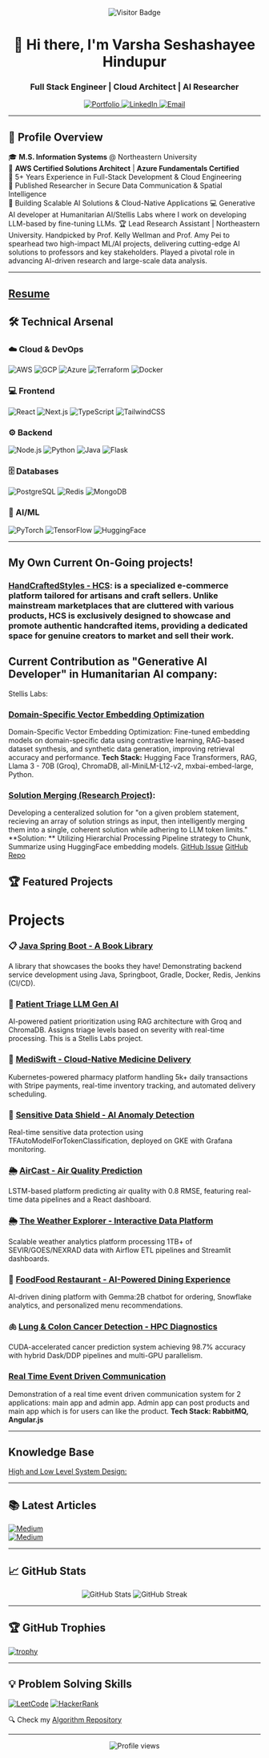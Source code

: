 <p align="center">
  <img src="https://visitor-badge.laobi.icu/badge?page_id=varshahindupur09.varshahindupur09" alt="Visitor Badge"/>
  <h1 align="center">🚀 Hi there, I'm Varsha Seshashayee Hindupur</h1>
  <h3 align="center">Full Stack Engineer | Cloud Architect | AI Researcher</h3>
</p>

<div align="center">
  <a href="https://varshahindupur.com" target="_blank">
    <img src="https://img.shields.io/badge/Portfolio-%23000000.svg?style=for-the-badge&logo=react&logoColor=white" alt="Portfolio"/>
  </a>
  <a href="https://www.linkedin.com/in/varsha-hindupur/" target="_blank">
    <img src="https://img.shields.io/badge/LinkedIn-0077B5?style=for-the-badge&logo=linkedin&logoColor=white" alt="LinkedIn"/>
  </a>
  <a href="mailto:varshashindupur@gmail.com">
    <img src="https://img.shields.io/badge/Email-D14836?style=for-the-badge&logo=gmail&logoColor=white" alt="Email"/>
  </a>
</div>

---

## 📌 Profile Overview

🎓 **M.S. Information Systems** @ Northeastern University  
🏅 **AWS Certified Solutions Architect** | **Azure Fundamentals Certified**  
💼 5+ Years Experience in Full-Stack Development & Cloud Engineering  
🔬 Published Researcher in Secure Data Communication & Spatial Intelligence  
🚀 Building Scalable AI Solutions & Cloud-Native Applications
💻 Generative AI developer at Humanitarian AI/Stellis Labs where I work on developing LLM-based by fine-tuning LLMs.
🏆 Lead Research Assistant | Northeastern University. Handpicked by Prof. Kelly Wellman and Prof. Amy Pei to spearhead two high-impact ML/AI projects, delivering cutting-edge AI solutions to professors and key stakeholders. Played a pivotal role in advancing AI-driven research and large-scale data analysis.

---

## [Resume](https://drive.google.com/file/d/1blMwAY9HWYNGTDUKgOmS_AkQ6USAnxBi/view?usp=sharing)

## 🛠️ Technical Arsenal

### ☁️ Cloud & DevOps
![AWS](https://img.shields.io/badge/AWS-%23FF9900.svg?style=flat&logo=amazon-aws&logoColor=white)
![GCP](https://img.shields.io/badge/Google_Cloud-4285F4?style=flat&logo=google-cloud&logoColor=white)
![Azure](https://img.shields.io/badge/Azure-%230072C6.svg?style=flat&logo=microsoft-azure&logoColor=white)
![Terraform](https://img.shields.io/badge/Terraform-623CE4?style=flat&logo=terraform&logoColor=white)
![Docker](https://img.shields.io/badge/Docker-2496ED?style=flat&logo=docker&logoColor=white)

### 💻 Frontend
![React](https://img.shields.io/badge/React-20232A?style=flat&logo=react&logoColor=61DAFB)
![Next.js](https://img.shields.io/badge/Next.js-000000?style=flat&logo=nextdotjs&logoColor=white)
![TypeScript](https://img.shields.io/badge/TypeScript-007ACC?style=flat&logo=typescript&logoColor=white)
![TailwindCSS](https://img.shields.io/badge/Tailwind_CSS-38B2AC?style=flat&logo=tailwind-css&logoColor=white)

### ⚙️ Backend
![Node.js](https://img.shields.io/badge/Node.js-43853D?style=flat&logo=node.js&logoColor=white)
![Python](https://img.shields.io/badge/Python-3776AB?style=flat&logo=python&logoColor=white)
![Java](https://img.shields.io/badge/Java-ED8B00?style=flat&logo=openjdk&logoColor=white)
![Flask](https://img.shields.io/badge/Flask-000000?style=flat&logo=flask&logoColor=white)

### 🗄️ Databases
![PostgreSQL](https://img.shields.io/badge/PostgreSQL-316192?style=flat&logo=postgresql&logoColor=white)
![Redis](https://img.shields.io/badge/Redis-DC382D?style=flat&logo=redis&logoColor=white)
![MongoDB](https://img.shields.io/badge/MongoDB-4EA94B?style=flat&logo=mongodb&logoColor=white)

### 🤖 AI/ML
![PyTorch](https://img.shields.io/badge/PyTorch-EE4C2C?style=flat&logo=pytorch&logoColor=white)
![TensorFlow](https://img.shields.io/badge/TensorFlow-FF6F00?style=flat&logo=tensorflow&logoColor=white)
![HuggingFace](https://img.shields.io/badge/Hugging%20Face-FFD21E?style=flat&logo=huggingface&logoColor=black)

---

## My Own Current On-Going projects!

### [HandCraftedStyles - HCS](https://github.com/varshahindupur09/HandCraftedStyles): is a specialized e-commerce platform tailored for artisans and craft sellers. Unlike mainstream marketplaces that are cluttered with various products, HCS is exclusively designed to showcase and promote authentic handcrafted items, providing a dedicated space for genuine creators to market and sell their work.

## Current Contribution as "Generative AI Developer" in Humanitarian AI company:

Stellis Labs:

### [Domain-Specific Vector Embedding Optimization](https://github.com/varshahindupur09/composables-support/tree/main/Domain-Specific%20Vector%20Embedding%20Optimization)
Domain-Specific Vector Embedding Optimization: Fine-tuned embedding models on domain-specific data using contrastive learning, RAG-based dataset synthesis, and synthetic data generation, improving retrieval accuracy and performance.
**Tech Stack:** Hugging Face Transformers, RAG, Llama 3 - 70B (Groq), ChromaDB, all-MiniLM-L12-v2, mxbai-embed-large, Python.

### [Solution Merging (Research Project)](https://github.com/stellis-labs/composables-support/tree/main/Solution%20Merging): 
Developing a centeralized solution for "on a given problem statement, recieving an array of solution strings as input, then intelligently merging them into a single, coherent solution while adhering to LLM token limits." 
**Solution: ** Utilizing Hierarchial Processing Pipeline strategy to Chunk, Summarize using HuggingFace embedding models.
[GitHub Issue](https://github.com/stellis-labs/composables-support/issues/17) 
[GitHub Repo](https://github.com/varshahindupur09/composables-support/tree/main/Domain-Specific%20Vector%20Embedding%20Optimization)

## 🏆 Featured Projects

# Projects

### 📋 [Java Spring Boot - A Book Library](https://github.com/varshahindupur09/BookLibrary)
A library that showcases the books they have! Demonstrating backend service development using Java, Springboot, Gradle, Docker, Redis, Jenkins (CI/CD). 

### 🏥 [Patient Triage LLM Gen AI](https://github.com/varshahindupur09/Agents/tree/main/Patient-Triage-RAG)  
AI-powered patient prioritization using RAG architecture with Groq and ChromaDB. Assigns triage levels based on severity with real-time processing. This is a Stellis Labs project.

### 💊 [MediSwift - Cloud-Native Medicine Delivery](https://github.com/varshahindupur09/Medicine-delivery-app-kubernetes-deployment)  
Kubernetes-powered pharmacy platform handling 5k+ daily transactions with Stripe payments, real-time inventory tracking, and automated delivery scheduling.

### 🤖 [Sensitive Data Shield - AI Anomaly Detection](https://github.com/varshahindupur09/Sensitive-Data-Shield-AI-Anomaly-Detection-Platform)  
Real-time sensitive data protection using TFAutoModelForTokenClassification, deployed on GKE with Grafana monitoring.

### 🌦️ [AirCast - Air Quality Prediction](https://github.com/varshahindupur09/AirCast-Predicting-Air-Quality-Using-Machine-Learning)  
LSTM-based platform predicting air quality with 0.8 RMSE, featuring real-time data pipelines and a React dashboard.

### 🌦️ [The Weather Explorer - Interactive Data Platform](https://github.com/varshahindupur09/Weather-Explorer-Interactive-Weather-Data-Visualization)  
Scalable weather analytics platform processing 1TB+ of SEVIR/GOES/NEXRAD data with Airflow ETL pipelines and Streamlit dashboards.

### 🍔 [FoodFood Restaurant - AI-Powered Dining Experience](https://github.com/varshahindupur09/AI-Chatbot-Prompt-Engineering-with-NLP)  
AI-driven dining platform with Gemma:2B chatbot for ordering, Snowflake analytics, and personalized menu recommendations.

### 🫁 [Lung & Colon Cancer Detection - HPC Diagnostics](https://github.com/varshahindupur09/Cancer-Detection-with-High-Performance-Computing-HPC)  
CUDA-accelerated cancer prediction system achieving 98.7% accuracy with hybrid Dask/DDP pipelines and multi-GPU parallelism.

### [Real Time Event Driven Communication](https://github.com/varshahindupur09/Real_Time_Event_Driven_Communication?tab=readme-ov-file)
Demonstration of a real time event driven communication system for 2 applications: main app and admin app. Admin app can post products and main app which is for users can like the product. <strong>Tech Stack: RabbitMQ, Angular.js</strong>

---

## Knowledge Base

[High and Low Level System Design:](https://github.com/varshahindupur09/system_design)



---

## 📚 Latest Articles

[![Medium](https://img.shields.io/badge/From_Concept_to_Deployment-000000?style=for-the-badge&logo=medium&logoColor=white)](https://medium.com/@varsha.hindupur/from-concept-to-deployment-leveraging-aws-for-a-large-scale-survey-application-349eed74ec3f)  
[![Medium](https://img.shields.io/badge/Data_Pipelines_Best_Practices-000000?style=for-the-badge&logo=medium&logoColor=white)](https://medium.com/@varsha.hindupur/summarizing-lecture-from-data-ai-world-tour-by-databricks-delta-live-tables-a-to-z-best-practices-479fc704fbd2)

---

## 📈 GitHub Stats

<p align="center">
  <img src="https://github-readme-stats.vercel.app/api?username=varshahindupur09&show_icons=true&theme=radical" alt="GitHub Stats"/>
  <img src="https://github-readme-streak-stats.herokuapp.com/?user=varshahindupur09&theme=radical" alt="GitHub Streak"/>
</p>

---

## 🏆 GitHub Trophies

[![trophy](https://github-profile-trophy.vercel.app/?username=varshahindupur09&theme=onedark)](https://github.com/ryo-ma/github-profile-trophy)

---

## 💡 Problem Solving Skills

[![LeetCode](https://img.shields.io/badge/LeetCode-000000?style=for-the-badge&logo=leetcode&logoColor=#d16c06)](https://leetcode.com/varshahindupur09/)
[![HackerRank](https://img.shields.io/badge/HackerRank-00EA64?style=for-the-badge&logo=hackerrank&logoColor=black)](https://www.hackerrank.com/profile/varshahindupur09)

🔍 Check my [Algorithm Repository](https://github.com/varshahindupur09/Program-Structures-And-Algorithms)

---

<p align="center">
  <img src="https://komarev.com/ghpvc/?username=varshahindupur09&label=Profile+Views&color=blueviolet&style=flat" alt="Profile views"/>
</p>
